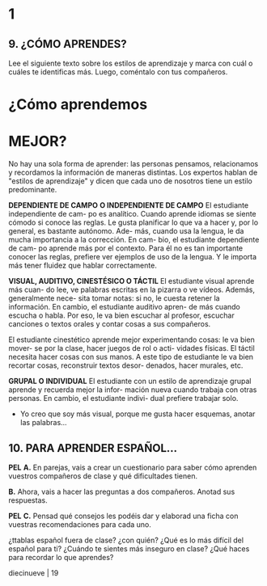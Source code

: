 # 1

## 9. ¿CÓMO APRENDES?

Lee el siguiente texto sobre los estilos de aprendizaje
y marca con cuál o cuáles te identificas más. Luego,
coméntalo con tus compañeros.

# ¿Cómo aprendemos
# MEJOR?

No hay una sola forma de aprender: las
personas pensamos, relacionamos y
recordamos la información de maneras
distintas. Los expertos hablan de "estilos
de aprendizaje" y dicen que cada uno de
nosotros tiene un estilo predominante.

**DEPENDIENTE DE CAMPO**
**O INDEPENDIENTE DE CAMPO**
El estudiante independiente de cam-
po es analítico. Cuando aprende idiomas
se siente cómodo si conoce las reglas. Le
gusta planificar lo que va a hacer y, por
lo general, es bastante autónomo. Ade-
más, cuando usa la lengua, le da mucha
importancia a la corrección. En cam-
bio, el estudiante dependiente de cam-
po aprende más por el contexto. Para él
no es tan importante conocer las reglas,
prefiere ver ejemplos de uso de la lengua.
Y le importa más tener fluidez que hablar
correctamente.

**VISUAL, AUDITIVO, CINESTÉSICO O TÁCTIL**
El estudiante visual aprende más cuan-
do lee, ve palabras escritas en la pizarra
o ve vídeos. Además, generalmente nece-
sita tomar notas: si no, le cuesta retener la
información.
En cambio, el estudiante auditivo apren-
de más cuando escucha o habla. Por eso,
le va bien escuchar al profesor, escuchar
canciones o textos orales y contar cosas a
sus compañeros.

El estudiante cinestético aprende mejor
experimentando cosas: le va bien mover-
se por la clase, hacer juegos de rol o acti-
vidades físicas.
El táctil necesita hacer cosas con sus
manos. A este tipo de estudiante le va bien
recortar cosas, reconstruir textos desor-
denados, hacer murales, etc.

**GRUPAL O INDIVIDUAL**
El estudiante con un estilo de aprendizaje
grupal aprende y recuerda mejor la infor-
mación nueva cuando trabaja con otras
personas. En cambio, el estudiante indivi-
dual prefiere trabajar solo.

* Yo creo que soy más visual, porque me gusta hacer esquemas, anotar las palabras...

## 10. PARA APRENDER ESPAÑOL...

**PEL** **A.** En parejas, vais a crear un cuestionario para saber
cómo aprenden vuestros compañeros de clase y qué
dificultades tienen.

**B.** Ahora, vais a hacer las preguntas a dos compañeros.
Anotad sus respuestas.

**PEL** **C.** Pensad qué consejos les podéis dar y elaborad una
ficha con vuestras recomendaciones para cada uno.

¿ttablas español fuera de clase? ¿con quién?
¿Qué es lo más difícil del español para ti?
¿Cuándo te sientes más inseguro en clase?
¿Qué haces para recordar lo que aprendes?

diecinueve | 19